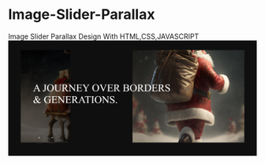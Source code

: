 # Image-Slider-Parallax

Image Slider Parallax Design With HTML,CSS,JAVASCRIPT
<br/>
<img src='./img/Image_Slider.png'>
